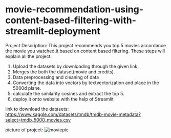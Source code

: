 # movie-recommendation-using-content-based-filtering-with-streamlit-deployment
Project Description:
This project recommends you top 5 movies accordance the movie you watched.it based on content based filtering.
These steps will explain all the project:
1. Upload the datasets by downloading through the given link.
2. Merges the both the dataset(movie and credits).
3. Data preprocessing and cleaning of data
4. Converting the data into vectors by textvectorization and place in the 5000d plane.
5. calculate the similarity cosines and extract the top 5.
6. deploy it onto website with the help of Streamlit


link to download the datasets:
https://www.kaggle.com/datasets/tmdb/tmdb-movie-metadata?select=tmdb_5000_movies.csv


picture of project:
![moviepic](https://github.com/khizii/movie-recommendation-using-content-based-filtering-with-streamlit-deployment/assets/137616658/8ce8e58b-d91c-4874-addd-a4d13bc13d4e)
